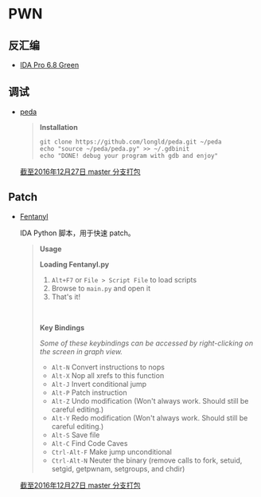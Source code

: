 # PWN

## 反汇编

- [IDA Pro 6.8 Green](http://down.52pojie.cn/Tools/Disassemblers/IDA_Pro_v6.8_and_Hex-Rays_Decompiler_%28ARM%2Cx64%2Cx86%29_Green.rar)

## 调试

* [peda](https://github.com/longld/peda)

  > **Installation**
  >
  > ```
  > git clone https://github.com/longld/peda.git ~/peda
  > echo "source ~/peda/peda.py" >> ~/.gdbinit
  > echo "DONE! debug your program with gdb and enjoy"
  > ```

  [截至2016年12月27日 master 分支打包](http://down.40huo.cn/pwn/peda-master.zip)

## Patch

* [Fentanyl](https://github.com/isislab/Fentanyl)

  IDA Python 脚本，用于快速 patch。

  > **Usage**
  >
  > **Loading Fentanyl.py**
  >
  > 1. `Alt+F7` or `File > Script File` to load scripts
  > 2. Browse to `main.py` and open it
  > 3. That's it!
  >
  > ​
  >
  > **Key Bindings**
  >
  > *Some of these keybindings can be accessed by right-clicking on the screen in graph view.*
  >
  > - `Alt-N` Convert instructions to nops
  > - `Alt-X` Nop all xrefs to this function
  > - `Alt-J` Invert conditional jump
  > - `Alt-P` Patch instruction
  > - `Alt-Z` Undo modification (Won't always work. Should still be careful editing.)
  > - `Alt-Y` Redo modification (Won't always work. Should still be careful editing.)
  > - `Alt-S` Save file
  > - `Alt-C` Find Code Caves
  > - `Ctrl-Alt-F` Make jump unconditional
  > - `Ctrl-Alt-N` Neuter the binary (remove calls to fork, setuid, setgid, getpwnam, setgroups, and chdir)

  [截至2016年12月27日 master 分支打包](http://down.40huo.cn/pwn/Fentanyl-master.zip)